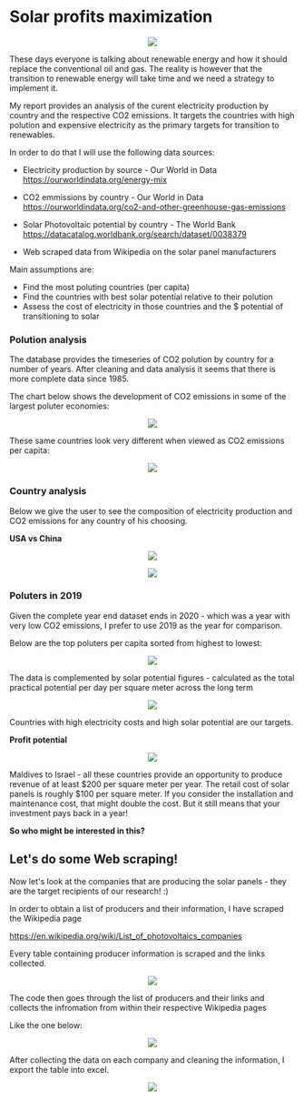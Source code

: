 # Solar profits maximization
<p align="center">
<img src="https://www.letsgosolar.com/wp-content/themes/solar/images/consumer-education-guide/get-solar-panels/sun.png">
</p>

These days everyone is talking about renewable energy and how it should replace the conventional oil and gas. The reality is however that the transition to renewable energy will take time and we need a strategy to implement it.

My report provides an analysis of the curent electricity production by country and the respective CO2 emissions. It targets the countries with high polution and expensive electricity as the primary targets for transition to renewables.

In order to do that I will use the following data sources:

- Electricity production by source - Our World in Data https://ourworldindata.org/energy-mix

- CO2 emmissions by country - Our World in Data https://ourworldindata.org/co2-and-other-greenhouse-gas-emissions

- Solar Photovoltaic potential by country - The World Bank https://datacatalog.worldbank.org/search/dataset/0038379

- Web scraped data from Wikipedia on the solar panel manufacturers

Main assumptions are:

- Find the most poluting countries (per capita)
- Find the countries with best solar potential relative to their polution
- Assess the cost of electricity in those countries and the $ potential of transitioning to solar

### Polution analysis

The database provides the timeseries of CO2 polution by country for a number of years. After cleaning and data analysis it seems that there is more complete data since 1985.

The chart below shows the development of CO2 emissions in some of the largest poluter economies:

<p align="center">
<img src="https://github.com/berserkus/Solar-Potential/blob/main/output/images/polute_series.png">
</p>

These same countries look very different when viewed as CO2 emissions per capita:

<p align="center">
<img src="https://github.com/berserkus/Solar-Potential/blob/main/output/images/polute_per_capita.png">
</p>

### Country analysis

Below we give the user to see the composition of electricity production and CO2 emissions for any country of his choosing.

**USA vs China**

<p align="center">
<img src="https://github.com/berserkus/Solar-Potential/blob/main/output/images/us_china_production.jpg">
</p>



<p align="center">
<img src="https://github.com/berserkus/Solar-Potential/blob/main/output/images/us_china_gdp.jpg">
</p>

### Poluters in 2019

Given the complete year end dataset ends in 2020 - which was a year with very low CO2 emissions, I prefer to use 2019 as the year for comparison.

Below are the top poluters per capita sorted from highest to lowest:

<p align="center">
<img src="https://github.com/berserkus/Solar-Potential/blob/main/output/images/top_poluters.png">
</p>

The data is complemented by solar potential figures - calculated as the total practical potential per day per square meter across the long term

<p align="center">
<img src="https://github.com/berserkus/Solar-Potential/blob/main/output/images/top_cost.png">
</p>

Countries with high electricity costs and high solar potential are our targets.

**Profit potential**

<p align="center">
<img src="https://github.com/berserkus/Solar-Potential/blob/main/output/images/top_potential.png">
</p>

Maldives to Israel - all these countries provide an opportunity to produce revenue of at least $200 per square meter per year. The retail cost of solar panels is roughly $100 per square meter. If you consider the installation and maintenance cost, that might double the cost. But it still means that your investment pays back in a year!


**So who might be interested in this?**

## Let's do some Web scraping!

Now let's look at the companies that are producing the solar panels - they are the target recipients of our research! :)

In order to obtain a list of producers and their information, I have scraped the Wikipedia page

https://en.wikipedia.org/wiki/List_of_photovoltaics_companies

Every table containing producer information is scraped and the links collected.

<p align="center">
<img src="https://github.com/berserkus/Solar-Potential/blob/main/output/images/wiki_table1.jpg">
</p>

The code then goes through the list of producers and their links and collects the infromation from within their respective Wikipedia pages

Like the one below:

<p align="center">
<img src="https://github.com/berserkus/Solar-Potential/blob/main/output/images/wiki_table2.jpg">
</p>

After collecting the data on each company and cleaning the information, I export the table into excel.

<p align="center">
<img src="https://github.com/berserkus/Solar-Potential/blob/main/output/images/excel_export.jpg">
</p>

